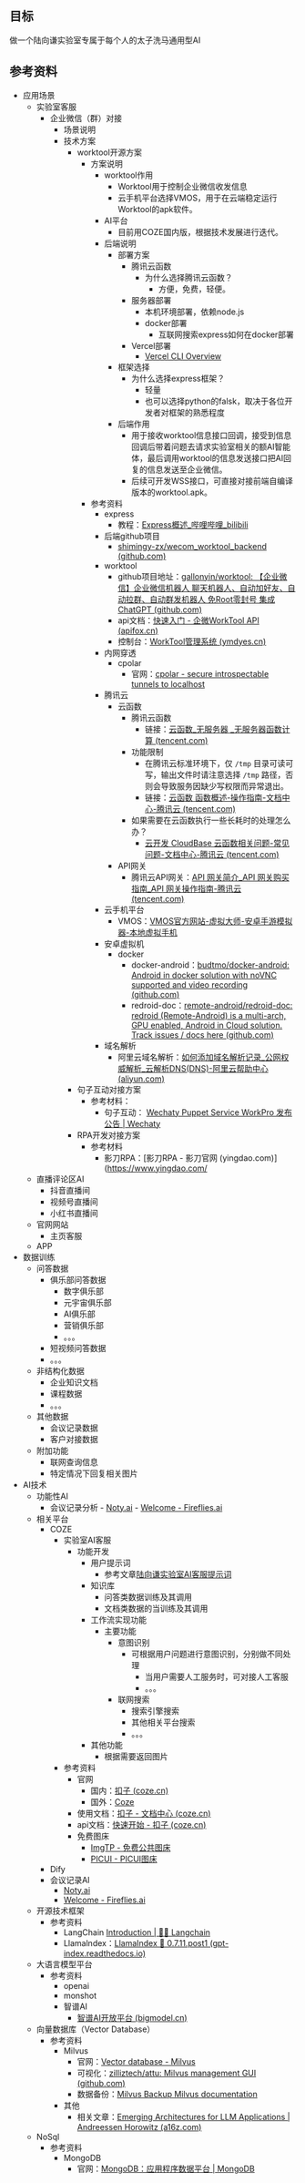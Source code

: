 
## 目标

做一个陆向谦实验室专属于每个人的太子洗马通用型AI


## 参考资料

- 应用场景
	- 实验室客服
		- 企业微信（群）对接
			- 场景说明
			- 技术方案
				- worktool开源方案
					- 方案说明
						- worktool作用
							- Worktool用于控制企业微信收发信息
							- 云手机平台选择VMOS，用于在云端稳定运行Worktool的apk软件。
						- AI平台
							- 目前用COZE国内版，根据技术发展进行迭代。
						- 后端说明
							- 部署方案
								- 腾讯云函数
									- 为什么选择腾讯云函数？
										- 方便，免费，轻便。
								- 服务器部署
									- 本机环境部署，依赖node.js
									- docker部署
										- 互联网搜索express如何在docker部署
								- Vercel部署
									- [Vercel CLI Overview](https://vercel.com/docs/cli)
							- 框架选择
								- 为什么选择express框架？
									- 轻量
									- 也可以选择python的falsk，取决于各位开发者对框架的熟悉程度
							- 后端作用
								- 用于接收worktool信息接口回调，接受到信息回调后带着问题去请求实验室相关的额AI智能体，最后调用worktool的信息发送接口把AI回复的信息发送至企业微信。
								- 后续可开发WSS接口，可直接对接前端自编译版本的worktool.apk。
					- 参考资料
						- express
							- 教程：[Express概述_哔哩哔哩_bilibili](https://www.bilibili.com/video/BV1yN4y1S7xU?p=1)
						- 后端github项目
							- [shimingy-zx/wecom_worktool_backend (github.com)](https://github.com/shimingy-zx/wecom_worktool_backend/tree/main)
						- worktool
							- github项目地址：[gallonyin/worktool: 【企业微信】企业微信机器人 聊天机器人、自动加好友、自动拉群、自动群发机器人 免Root零封号 集成ChatGPT (github.com)](https://github.com/gallonyin/worktool)
							- api文档：[快速入门 - 企微WorkTool API (apifox.cn)](https://worktool.apifox.cn/)
							- 控制台：[WorkTool管理系统 (ymdyes.cn)](https://admin.worktool.ymdyes.cn/login?redirect=%2Findex)
						- 内网穿透
							-  cpolar
								- 官网：[cpolar - secure introspectable tunnels to localhost](https://dashboard.cpolar.com/)
						- 腾讯云
							- 云函数
								- 腾讯云函数
									- 链接：[云函数_无服务器 _无服务器函数计算 (tencent.com)](https://cloud.tencent.com/product/scf)
								- 功能限制
									- 在腾讯云标准环境下，仅 `/tmp` 目录可读可写，输出文件时请注意选择 `/tmp` 路径，否则会导致服务因缺少写权限而异常退出。
									- 链接：[云函数 函数概述-操作指南-文档中心-腾讯云 (tencent.com)](https://cloud.tencent.com/document/product/583/56124)
								- 如果需要在云函数执行一些长耗时的处理怎么办？
									- [云开发 CloudBase 云函数相关问题-常见问题-文档中心-腾讯云 (tencent.com)](https://cloud.tencent.com/document/product/876/18435)
							- API网关
								- 腾讯云API网关：[API 网关简介_API 网关购买指南_API 网关操作指南-腾讯云 (tencent.com)](https://cloud.tencent.com/document/product/628)
						- 云手机平台
							- VMOS：[VMOS官方网站-虚拟大师-安卓手游模拟器-本地虚拟手机](https://www.vmos.cn/)
						- 安卓虚拟机
							- docker
								- docker-android：[budtmo/docker-android: Android in docker solution with noVNC supported and video recording (github.com)](https://github.com/budtmo/docker-android)
								- redroid-doc：[remote-android/redroid-doc: redroid (Remote-Android) is a multi-arch, GPU enabled, Android in Cloud solution. Track issues / docs here (github.com)](https://github.com/remote-android/redroid-doc)
						- 域名解析
							- 阿里云域名解析：[如何添加域名解析记录_公网权威解析_云解析DNS(DNS)-阿里云帮助中心 (aliyun.com)](https://help.aliyun.com/zh/dns/add-a-dns-record?spm=a2c1d.8251892.help.dexternal.575c5b76a6jXBL)
				- 句子互动对接方案
					- 参考材料：
						- 句子互动： [Wechaty Puppet Service WorkPro 发布公告 | Wechaty](https://wechaty.js.org/2022/12/23/introducing-workpro-puppet/)
				- RPA开发对接方案
					- 参考材料
						- 影刀RPA：[影刀RPA - 影刀官网 (yingdao.com)](https://www.yingdao.com/
	- 直播评论区AI
		- 抖音直播间
		- 视频号直播间
		- 小红书直播间
	- 官网网站
		- 主页客服
	- APP
- 数据训练
	- 问答数据
		- 俱乐部问答数据
			- 数字俱乐部
			- 元宇宙俱乐部
			- AI俱乐部
			- 营销俱乐部
			- 。。。
		- 短视频问答数据
		- 。。。
	- 非结构化数据
		- 企业知识文档
		- 课程数据
		- 。。。
	- 其他数据
		- 会议记录数据
		- 客户对接数据
	- 附加功能
		- 联网查询信息
		- 特定情况下回复相关图片
- AI技术
	- 功能性AI
		- 会议记录分析
				- [Noty.ai](https://app.noty.ai/workspace/e54dea7f-e23a-4870-a4c7-9fc14c342ce0/folders)
				- [Welcome - Fireflies.ai](https://app.fireflies.ai/)
	- 相关平台
		- COZE
			- 实验室AI客服
				- 功能开发
					- 用户提示词
						-  参考文章[陆向谦实验室AI客服提示词](../AI提示词/陆向谦实验室AI客服提示词.md)
					- 知识库
						- 问答类数据训练及其调用
						- 文档类数据的当训练及其调用
					- 工作流实现功能
						- 主要功能
							- 意图识别
								- 可根据用户问题进行意图识别，分别做不同处理
									- 当用户需要人工服务时，可对接人工客服
									- 。。。
							- 联网搜索
								- 搜索引擎搜索
								- 其他相关平台搜索
								- 。。。
					- 其他功能
						- 根据需要返回图片
			- 参考资料
				- 官网
					- 国内：[扣子 (coze.cn)](https://www.coze.cn/)
					- 国外：[Coze](https://www.coze.com/)
				- 使用文档：[扣子 - 文档中心 (coze.cn)](https://www.coze.cn/docs/guides/welcome)
				- api文档：[快速开始 - 扣子 (coze.cn)](https://www.coze.cn/open)
				- 免费图床
					- [ImgTP - 免费公共图床](https://www.imgtp.com/)
					- [PICUI - PICUI图床](https://picui.cn/)
		- Dify
		- 会议记录AI
			- [Noty.ai](https://app.noty.ai/workspace/e54dea7f-e23a-4870-a4c7-9fc14c342ce0/folders)
			- [Welcome - Fireflies.ai](https://app.fireflies.ai/)
	- 开源技术框架
		- 参考资料
			- LangChain [Introduction | 🦜️🔗 Langchain](https://python.langchain.com/docs/get_started/introduction.html)
			- Llamalndex：[LlamaIndex 🦙 0.7.11.post1 (gpt-index.readthedocs.io)](https://gpt-index.readthedocs.io/en/latest/index.html)
	- 大语言模型平台
		- 参考资料
			- openai
			- monshot
			- 智谱AI
				- [智谱AI开放平台 (bigmodel.cn)](https://open.bigmodel.cn/)
	- 向量数据库（Vector Database）
		- 参考资料
			- Milvus
				- 官网：[Vector database - Milvus](https://milvus.io/)
				- 可视化：[zilliztech/attu: Milvus management GUI (github.com)](https://github.com/zilliztech/attu)
				- 数据备份：[Milvus Backup Milvus documentation](https://milvus.io/docs/milvus_backup_overview.md)
			- 其他
				- 相关文章：[Emerging Architectures for LLM Applications | Andreessen Horowitz (a16z.com)](https://a16z.com/emerging-architectures-for-llm-applications/)
	- NoSql
		- 参考资料
			- MongoDB
				- 官网：[MongoDB：应用程序数据平台 | MongoDB](https://www.mongodb.com/zh-cn)








